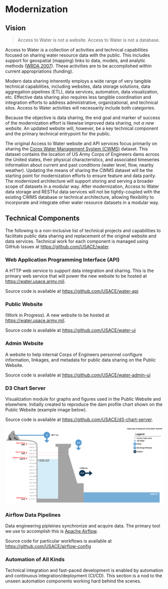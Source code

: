 # Modernization

## Vision

> Access to Water is not a website. Access to Water is not a database.

Access to Water _is_ a collection of activities and technical capabilities focused on sharing water resource data with the public. This includes support for geospatial (mapping) links to data, models, and analytic methods ([WRDA 2007](/legislation?id=wrda-2007-november-2007)). These activities are to be accomplished within current appropriations (funding).

Modern data sharing inherently employs a wide range of very tangible technical capabilities, including websites, data storage solutions, data aggregation pipelines (ETL), data services, automation, data visualization, etc. Effective data sharing also requires less tangible coordination and integration efforts to address administrative, organizational, and technical silos. Access to Water activities will necessarily include both categories.

Because the objective is data sharing, the end goal and marker of success of the modernization effort is likewise improved data sharing, not _a new website_. An updated website will, however, be a key technical component and the primary technical entrypoint for the public.

The original Access to Water website and API services focus primarily on sharing the [Corps Water Management System (CWMS)](https://www.hec.usace.army.mil/cwms/) dataset. This dataset contains the location of US Army Corps of Engineers dams across the United states, their physical characteristics, and associated timeseries information about current and past conditions (water level, flow, nearby weather). Updating the means of sharing the CWMS dataset will be the starting point for modernization efforts to ensure feature and data parity. The modernized architecture will support storing and serving a broader scope of datasets in a modular way. After modernization, Access to Water data storage and RESTful data services will not be tightly-coupled with the existing CWMS database or technical architecture, allowing flexibility to incorporate and integrate other water resource datasets in a modular way.

## Technical Components

The following is a non-inclusive list of technical projects and capabilities to facilitate public data sharing and replacement of the original website and data services. Technical work for each component is managed using GitHub Issues at https://github.com/USACE/water.

### Web Application Programming Interface (API)

A HTTP web service to support data integration and sharing. This is the primary web service that will power the new website to be hosted at https://water.usace.army.mil.

Source code is available at https://github.com/USACE/water-api

### Public Website

(Work in Progress). A new website to be hosted at https://water.usace.army.mil.

Source code is available at https://github.com/USACE/water-ui

### Admin Website

A website to help internal Corps of Engineers personnel configure information, linkages, and metadata for public data sharing on the Public Website.

Source code is available at https://github.com/USACE/water-admin-ui

### D3 Chart Server

Visualization module for graphs and figures used in the Public Website and elsewhere. Initially created to reproduce the dam profile chart shown on the Public Website (example image below).

Source code is available at https://github.com/USACE/d3-chart-server.

![Dam Profile Chart](images/dam-profile-chart.png)

### Airflow Data Pipelines

Data engineering pipleines synchronize and acquire data. The primary tool we use to accomplish this is [Apache Airflow](https://airflow.apache.org/).

Source code for particular workflows is available at https://github.com/USACE/airflow-config

### Automation of All Kinds

Technical integration and fast-paced development is enabled by automation and continuous integration/deployment (CI/CD). This section is a nod to the unseen automation components working hard behind the scenes.
